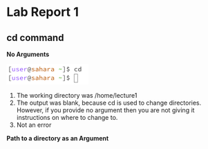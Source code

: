 # Lab Report 1

## cd command
**No Arguments**

![Image](cdnoarg.jpg)

1. The working directory was /home/lecture1
2. The output was blank, because cd is used to change directories. However, if you provide no argument then you are not giving it instructions on where to change to.
3. Not an error

**Path to a directory as an Argument**


